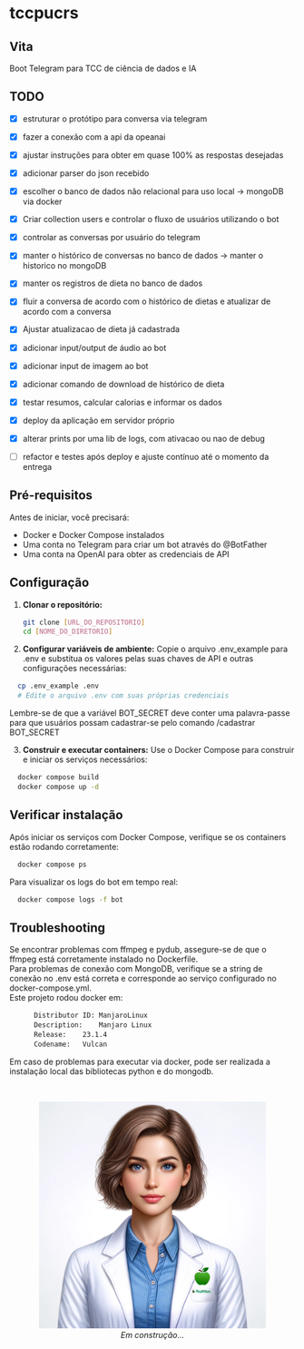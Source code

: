 # tccpucrs

## Vita
Boot Telegram para TCC de ciência de dados e IA

## TODO 

- [x] estruturar o protótipo para conversa via telegram
- [x] fazer a conexão com a api da opeanai
- [x] ajustar instruções para obter em quase 100% as respostas desejadas 
- [x] adicionar parser do json recebido
- [x] escolher o banco de dados não relacional para uso local -> mongoDB via docker
- [x] Criar collection users e controlar o fluxo de usuários utilizando o bot
- [x] controlar as conversas por usuário do telegram
- [x] manter o histórico de conversas no banco de dados  -> manter o historico no mongoDB
- [x] manter os registros de dieta no banco de dados
- [x] fluir a conversa de acordo com o histórico de dietas e atualizar de acordo com a conversa
- [x] Ajustar atualizacao de dieta já cadastrada
- [x] adicionar input/output de áudio ao bot 
- [x] adicionar input de imagem ao bot 
- [x] adicionar comando de download de histórico de dieta 
- [x] testar resumos, calcular calorias e informar os dados
- [x] deploy da aplicação em servidor próprio
- [x] alterar prints por uma lib de logs, com ativacao ou nao de debug 
- [ ] refactor e testes após deploy e ajuste contínuo até o momento da entrega


## Pré-requisitos
Antes de iniciar, você precisará:
- Docker e Docker Compose instalados
- Uma conta no Telegram para criar um bot através do @BotFather
- Uma conta na OpenAI para obter as credenciais de API

## Configuração
1. **Clonar o repositório:**
   ```bash
   git clone [URL_DO_REPOSITORIO]
   cd [NOME_DO_DIRETORIO]
   ```

2. **Configurar variáveis de ambiente:**
Copie o arquivo .env_example para .env e substitua os valores pelas suas chaves de API e outras configurações necessárias:
  ```bash
    cp .env_example .env
    # Edite o arquivo .env com suas próprias credenciais
  ```
  Lembre-se de que a variável BOT_SECRET deve conter uma palavra-passe para que usuários possam cadastrar-se pelo comando /cadastrar BOT_SECRET

3. **Construir e executar containers:**
Use o Docker Compose para construir e iniciar os serviços necessários:
  ```bash
    docker compose build
    docker compose up -d
  ```

## Verificar instalação
Após iniciar os serviços com Docker Compose, verifique se os containers estão rodando corretamente:
  ```bash
    docker compose ps
  ```
Para visualizar os logs do bot em tempo real:
  ```bash
    docker compose logs -f bot
  ```

## Troubleshooting
Se encontrar problemas com ffmpeg e pydub, assegure-se de que o ffmpeg está corretamente instalado no Dockerfile.<br>
Para problemas de conexão com MongoDB, verifique se a string de conexão no .env está correta e corresponde ao serviço configurado no docker-compose.yml.<br>
Este projeto rodou docker em:<br>
  ```bash
        Distributor ID:	ManjaroLinux
        Description:	Manjaro Linux
        Release:	23.1.4
        Codename:	Vulcan
  ```

Em caso de problemas para executar via docker, pode ser realizada a instalação local das bibliotecas python e do mongodb.


<br>


<p align="center">
  <img src="assets/vita_avatar.png" alt="Em construção..." width="400" height="400"><br>
  <em>Em construção...</em>
</p>



